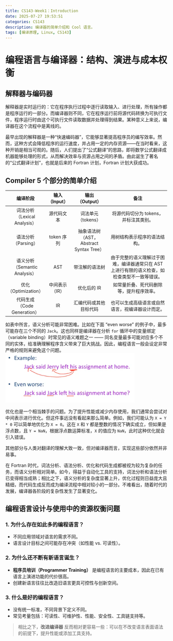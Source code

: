 ```yaml
---
title: CS143-Week1：Introduction
date: 2025-07-27 19:53:51
categories: CS143
description: 编译器的简单介绍和 Cool 语言。
tags: [编译原理, Linux, CS143]
---
```

# 编程语言与编译器：结构、演进与成本权衡
## 解释器与编码器
解释器是实时运行的：它在程序执行过程中逐行读取输入、进行处理，所有操作都是程序运行的一部分。而编译器则不同，它在程序运行前将源代码转换为可执行文件，程序运行时由这个可执行文件读取数据并处理得到结果。某种意义上来说，编译器在这个流程中是离线的。

最早出现的解释器是一种“快速编码器”，它能够显著提高程序员的编写效率。然而，这种方式会降低程序的运行速度，并占用一定的内存资源——在当时看来，这种开销是相当可观的。随后，人们提出了“公式翻译”的思路，即将数学公式翻译成机器能够处理的形式，从而解决效率与资源占用之间的矛盾。由此诞生了著名的“公式翻译计划”，也就是后来的 Fortran 计划，Fortran 计划大获成功。

## Compiler 5 个部分的简单介绍

<table>
  <thead>
    <tr>
        <th width="20%">编译阶段</th>
        <th width="13%">输入<br>（Input）</th>
        <th width="25%">输出<br>（Output）</th>
        <th width="42%">备注</th>
    </tr>
  </thead>
  <tbody>
    <tr>
      <td align="center">词法分析<br>（Lexical Analysis）</td>
      <td align="center">源代码文本</td>
      <td align="center">词法单元<br>（tokens）</td>
      <td align="center">将源代码切分为 tokens，并标注其类别。</td>
    </tr>
    <tr>
      <td align="center">语法分析<br>（Parsing）</td>
      <td align="center">token 序列</td>
      <td align="center">抽象语法树<br>（AST，Abstract Syntax Tree）</td>
      <td align="center">用树结构表示程序的语法结构。</td>
    </tr>
    <tr>
      <td align="center">语义分析<br>（Semantic Analysis）</td>
      <td align="center">AST</td>
      <td align="center">带注解的语法树</td>
      <td align="center">由于完整的语义理解过于困难，编译器通常只在 AST 上进行有限的语义检查，如检查类型不一致等错误。</td>
    </tr>
    <tr>
      <td align="center">优化<br>（Optimization）</td>
      <td align="center">中间表示<br>（IR）</td>
      <td align="center">优化后的 IR</td>
      <td align="center">如常量折叠、死代码删除等，提升程序效率。</td>
    </tr>
    <tr>
      <td align="center">代码生成<br>（Code Generation）</td>
      <td align="center">IR</td>
      <td align="center">汇编代码或其他目标代码</td>
      <td align="center">也可以生成高级语言或自然语言，视编译器设计而定。</td>
    </tr>
  </tbody>
</table>

如表中所言，语义分析可能非常困难。比如在下面 “even worse” 的例子中，最多可能存在三个不同的 `Jack`。这也同样是编译器在分析 `for` 循环中的变量绑定（variable binding）时常见的语义难题之一 —— 同名变量最多可能对应多个不同的实体，给准确理解程序含义带来了巨大挑战。因此，编程语言一般会设定非常严格的规则来避免这个问题。
<img src="/illustrations/CS143-Week1/1.png" alt="语义分析很困难的例子" width = "80%">

优化也是一个相当棘手的问题。为了提升性能或减少内存使用，我们通常会尝试对中间表示进行优化。但这件事远没有看起来那么简单。例如，我们可能认为 `X = Y * 0` 可以简单地优化为 `X = 0`。这在 `X` 和 `Y` 都是整数的情况下确实成立，但如果是浮点数，且 `Y = NaN`，根据浮点数运算标准，`X` 的值应为 `NaN`，此时这种优化就会引入错误。

其他部分与人类对翻译的理解大致一致，但对编译器而言，实现这些部分依然并非易事。

在 Fortran 时代，词法分析、语法分析、优化和代码生成都被视为较为复杂的任务，而语义分析相对简单。如今，得益于自动化工具的支持，词法分析和语法分析已变得相当成熟；相比之下，语义分析的复杂度显著上升，优化过程则日益庞大且精细，而代码生成反而成为编译流程中相对较小的一部分。不难看出，随着时代的发展，编译器各阶段的复杂性发生了显著变化。

## 编程语言设计与使用中的资源权衡问题
### 1. 为什么存在如此多的编程语言？
- 不同应用领域对语言的需求不同。
- 语言设计目标之间可能存在冲突（如性能 vs. 可读性）。

### 2. 为什么还不断有新语言诞生？
- **程序员培训（Programmer Training）** 是编程语言的主要成本，因此在已有语言上演进功能的代价很高。
- 创建新语言往往比改造旧语言更具可控性与创新空间。

### 3. 什么是好的编程语言？
- 没有统一标准，不同背景下定义不同。
- 常见考量包括：可读性、可维护性、性能、安全性、工具链支持等。

> 相比之下，**改进编译器** 反而相对更容易一些：可以在不改变语言表面语法的前提下，提升性能或添加工具支持。
